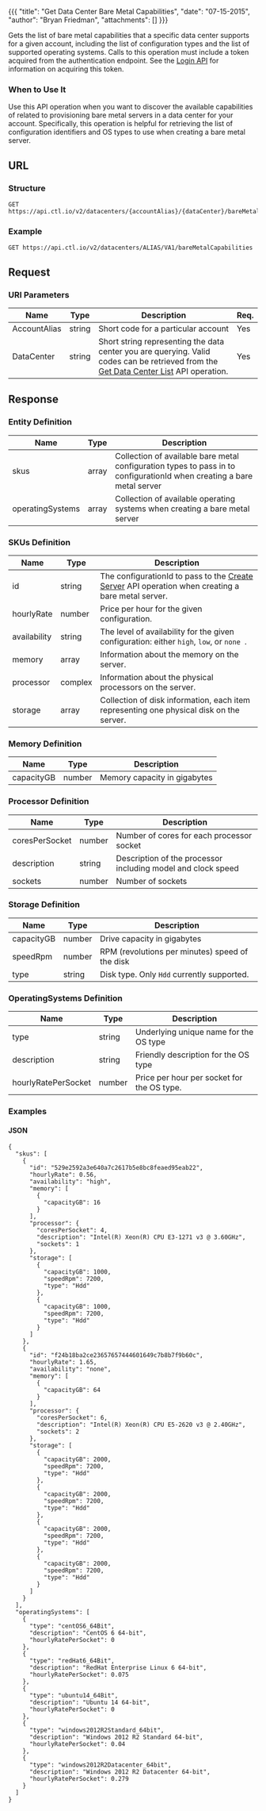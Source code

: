 {{{
  "title": "Get Data Center Bare Metal Capabilities",
  "date": "07-15-2015",
  "author": "Bryan Friedman",
  "attachments": []
}}}

Gets the list of bare metal capabilities that a specific data center supports for a given account, including the list of configuration types and the list of supported operating systems. Calls to this operation must include a token acquired from the authentication endpoint. See the [Login API](../Authentication/login.md) for information on acquiring this token.

### When to Use It

Use this API operation when you want to discover the available capabilities of related to provisioning bare metal servers in a data center for your account. Specifically, this operation is helpful for retrieving the list of configuration identifiers and OS types to use when creating a bare metal server.

## URL

### Structure

    GET https://api.ctl.io/v2/datacenters/{accountAlias}/{dataCenter}/bareMetalCapabilities

### Example

    GET https://api.ctl.io/v2/datacenters/ALIAS/VA1/bareMetalCapabilities

## Request

### URI Parameters

| Name | Type | Description | Req. |
| --- | --- | --- | --- |
| AccountAlias | string | Short code for a particular account | Yes |
| DataCenter | string | Short string representing the data center you are querying. Valid codes can be retrieved from the [Get Data Center List](get-data-center.md) API operation. | Yes |

## Response

### Entity Definition

| Name | Type | Description |
| --- | --- | --- |
| skus | array | Collection of available bare metal configuration types to pass in to configurationId when creating a bare metal server |
| operatingSystems | array | Collection of available operating systems when creating a bare metal server |

### SKUs Definition

| Name | Type | Description |
| --- | --- | --- |
| id | string | The configurationId to pass to the [Create Server](../Servers/create-server.md) API operation when creating a bare metal server. |
| hourlyRate | number | Price per hour for the given configuration. |
| availability | string | The level of availability for the given configuration: either `high`, `low`, or `none `. |
| memory | array | Information about the memory on the server. |
| processor | complex | Information about the physical processors on the server. |
| storage | array | Collection of disk information, each item representing one physical disk on the server. |

### Memory Definition
| Name | Type | Description |
| --- | --- | --- |
| capacityGB | number | Memory capacity in gigabytes |

### Processor Definition
| Name | Type | Description |
| --- | --- | --- |
| coresPerSocket | number | Number of cores for each processor socket |
| description | string | Description of the processor including model and clock speed |
| sockets | number | Number of sockets |

### Storage Definition
| Name | Type | Description |
| --- | --- | --- |
| capacityGB | number | Drive capacity in gigabytes |
| speedRpm | number | RPM (revolutions per minutes) speed of the disk |
| type | string | Disk type. Only `Hdd` currently supported. |


### OperatingSystems Definition

| Name | Type | Description |
| --- | --- | --- |
| type | string | Underlying unique name for the OS type |
| description | string | Friendly description for the OS type |
| hourlyRatePerSocket | number | Price per hour per socket for the OS type.  |


### Examples

#### JSON

    {
      "skus": [
        {
          "id": "529e2592a3e640a7c2617b5e8bc8feaed95eab22",
          "hourlyRate": 0.56,
          "availability": "high",
          "memory": [
            {
              "capacityGB": 16
            }
          ],
          "processor": {
            "coresPerSocket": 4,
            "description": "Intel(R) Xeon(R) CPU E3-1271 v3 @ 3.60GHz",
            "sockets": 1
          },
          "storage": [
            {
              "capacityGB": 1000,
              "speedRpm": 7200,
              "type": "Hdd"
            },
            {
              "capacityGB": 1000,
              "speedRpm": 7200,
              "type": "Hdd"
            }
          ]
        },
        {
          "id": "f24b18ba2ce23657657444601649c7b8b7f9b60c",
          "hourlyRate": 1.65,
          "availability": "none",
          "memory": [
            {
              "capacityGB": 64
            }
          ],
          "processor": {
            "coresPerSocket": 6,
            "description": "Intel(R) Xeon(R) CPU E5-2620 v3 @ 2.40GHz",
            "sockets": 2
          },
          "storage": [
            {
              "capacityGB": 2000,
              "speedRpm": 7200,
              "type": "Hdd"
            },
            {
              "capacityGB": 2000,
              "speedRpm": 7200,
              "type": "Hdd"
            },
            {
              "capacityGB": 2000,
              "speedRpm": 7200,
              "type": "Hdd"
            },
            {
              "capacityGB": 2000,
              "speedRpm": 7200,
              "type": "Hdd"
            }
          ]
        }
      ],
      "operatingSystems": [
        {
          "type": "centOS6_64Bit",
          "description": "CentOS 6 64-bit",
          "hourlyRatePerSocket": 0
        },
        {
          "type": "redHat6_64Bit",
          "description": "RedHat Enterprise Linux 6 64-bit",
          "hourlyRatePerSocket": 0.075
        },
        {
          "type": "ubuntu14_64Bit",
          "description": "Ubuntu 14 64-bit",
          "hourlyRatePerSocket": 0
        },
        {
          "type": "windows2012R2Standard_64bit",
          "description": "Windows 2012 R2 Standard 64-bit",
          "hourlyRatePerSocket": 0.04
        },
        {
          "type": "windows2012R2Datacenter_64bit",
          "description": "Windows 2012 R2 Datacenter 64-bit",
          "hourlyRatePerSocket": 0.279
        }
      ]
    }
